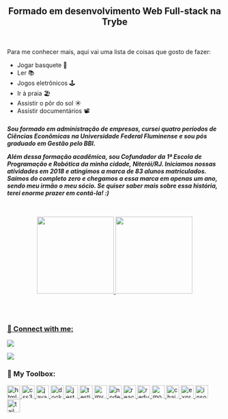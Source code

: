 


<h2 align="center">Formado em desenvolvimento Web Full-stack na Trybe</h2>

<br/>


Para me conhecer mais, aqui vai uma lista de coisas que gosto de fazer:
- Jogar basquete 🏀
- Ler 📚
- Jogos eletrônicos 🕹️
- Ir à praia 🏖️
- Assistir o pôr do sol ☀️
- Assistir documentários 📽️

<h5>Sou formado em administração de empresas, cursei quatro períodos de Ciências Econômicas na Universidade Federal Fluminense e sou pós graduado em Gestão pelo BBI. <p> Além dessa formação acadêmica, sou Cofundador da 1ª Escola de Programação e Robótica da minha cidade, Niterói/RJ. Iniciamos nossas atividades em 2018 e atingimos a marca de 83 alunos matriculados. Saímos do completo zero e chegamos a essa marca em apenas um ano, sendo meu irmão o meu sócio. Se quiser saber mais sobre essa história, terei enorme prazer em contá-la! :)</h5></p>


##
<br/>

<div align="center">
  <a href="https://github.com/Caiopadilha2">
  <img height="180em" src="http://github-readme-streak-stats.herokuapp.com?user=Caiopadilha2&theme=dark&date_format=M%20j%5B%2C%20Y%5D">
  <img height="180em" src="https://github-readme-stats.vercel.app/api/top-langs/?username=Caiopadilha2&layout=compact&theme=dark">

</div>
  
  ##
  <br/>
  
<h3 align="left">🔗 Connect with me:</h3>
 
<div> 
  <a href="https://www.linkedin.com/in/caio-padilha/" target="_blank"><img src="https://img.shields.io/badge/-LinkedIn-%230077B5?style=for-the-badge&logo=linkedin&logoColor=white" target="_blank"></a> 
  
  <a href="https://wa.me/5521995465580"><img src="https://img.shields.io/badge/WhatsApp-25D366?style=for-the-badge&logo=whatsapp&logoColor=white"></a> 
 

<h3 align="left">🔧 My Toolbox:</h3>
<p align="left">
  <a href="https://www.w3.org/html/" target="_blank" rel="noreferrer">
    <img
      src="https://img.shields.io/badge/-html5-E34F26?&style=for-the-badge&logo=html5&logoColor=fff"
      alt="html5"
      height="30"
    />
  </a>
    <a href="https://www.w3schools.com/css/" target="_blank" rel="noreferrer">
    <img
      src="https://img.shields.io/badge/-CSS-1572B6?&style=for-the-badge&logo=css3&logoColor=fff"
      alt="css3"
      height="30"
    />
  </a>
    <a
    href="https://developer.mozilla.org/en-US/docs/Web/JavaScript"
    target="_blank"
    rel="noreferrer"
  >
    <img
      src="https://img.shields.io/badge/-JavaScript-F7DF1E?&style=for-the-badge&logo=javascript&logoColor=000"
      alt="javascript"
      height="30"
    />
  </a>
  <a href="https://www.docker.com/" target="_blank" rel="noreferrer">
    <img
      src="https://img.shields.io/badge/-Docker-2496ED?&style=for-the-badge&logo=docker&logoColor=fff"
      alt="docker"
      height="30"
    />
  </a>
  <a href="https://jestjs.io" target="_blank" rel="noreferrer">
    <img
      src="https://img.shields.io/badge/-Jest-C21325?&style=for-the-badge&logo=jest&logoColor=fff"
      alt="jest"
      height="30"
    />
  </a>
    <a href="https://testing-library.com/" target="_blank" rel="noreferrer">
    <img
      src="https://img.shields.io/badge/-Testing%20Library-E33332?&style=for-the-badge&logo=testinglibrary&logoColor=fff"
      alt="testing-library"
      height="30"
    />
  </a>
  <a href="https://www.mysql.com/" target="_blank" rel="noreferrer">
    <img
      src="https://img.shields.io/badge/-MySQL-4479A1?&style=for-the-badge&logo=mysql&logoColor=fff"
      alt="mysql"
      height="30"
    />
  </a>
  <a href="https://nodejs.org" target="_blank" rel="noreferrer">
    <img
      src="https://img.shields.io/badge/-Node.js-339933?&style=for-the-badge&logo=nodedotjs&logoColor=fff"
      alt="nodejs"
      height="30"
    />
  </a>
  <a href="https://reactjs.org/" target="_blank" rel="noreferrer">
    <img
      src="https://img.shields.io/badge/-React.js-61DAFB?&style=for-the-badge&logo=react&logoColor=000"
      alt="react"
      height="30"
    />
  </a>
  <a href="https://redux.js.org" target="_blank" rel="noreferrer">
    <img
      src="https://img.shields.io/badge/-Redux-764ABC?&style=for-the-badge&logo=redux&logoColor=fff"
      alt="redux"
      height="30"
    />
  </a>
  <a href="https://mochajs.org/" target="_blank" rel="noreferrer">
    <img
      src="https://img.shields.io/badge/-Mocha-8D6748?&style=for-the-badge&logo=mocha&logoColor=fff"
      alt="mocha"
      height="30"
    />
  </a>
  <a href="https://www.chaijs.com/" target="_blank" rel="noreferrer">
    <img
      src="https://img.shields.io/badge/-Chai-A30701?&style=for-the-badge&logo=chai&logoColor=fff"
      alt="chai"
      height="30"
    />
  </a>
  <a href="https://www.npmjs.com/package/express" target="_blank" rel="noreferrer">
    <img
      src="https://img.shields.io/badge/-Express-000?&style=for-the-badge&logo=express&logoColor=fff"
      alt="express"
      height="30"
    />
  </a>
  <a href="https://insomnia.rest/" target="_blank" rel="noreferrer">
    <img
      src="https://img.shields.io/badge/-Insomnia-4000BF?&style=for-the-badge&logo=insomnia&logoColor=fff"
      alt="insomnia"
      height="30"
    />
  </a>
  <a href="https://tailwindcss.com/" target="_blank" rel="noreferrer">
    <img
      src="https://img.shields.io/badge/-Tailwind CSS-06B6D4?&style=for-the-badge&logo=tailwindcss&logoColor=fff"
      alt="tailwind css"
      height="30"
    />
  </a>
</p>
</div>
